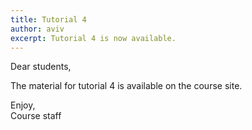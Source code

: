 ```yaml
---
title: Tutorial 4
author: aviv
excerpt: Tutorial 4 is now available.
---
```


Dear students,

The material for tutorial 4 is available on the course site.

Enjoy,  
Course staff


